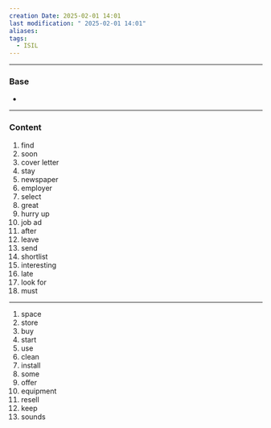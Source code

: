 ```yaml
---
creation Date: 2025-02-01 14:01
last modification: " 2025-02-01 14:01"
aliases: 
tags:
  - ISIL
---
```

___
### Base
- 
___
### Content

1. find
2. soon
3. cover letter
4. stay
5. newspaper
6. employer
7. select
8. great
9. hurry up
10. job ad
11. after
12. leave
13. send
14. shortlist
15. interesting
16. late
17. look for
18. must

___

1. space
2. store
3. buy
4. start
5. use
6. clean
7. install
8. some
9. offer
10. equipment
11. resell
12. keep
13. sounds